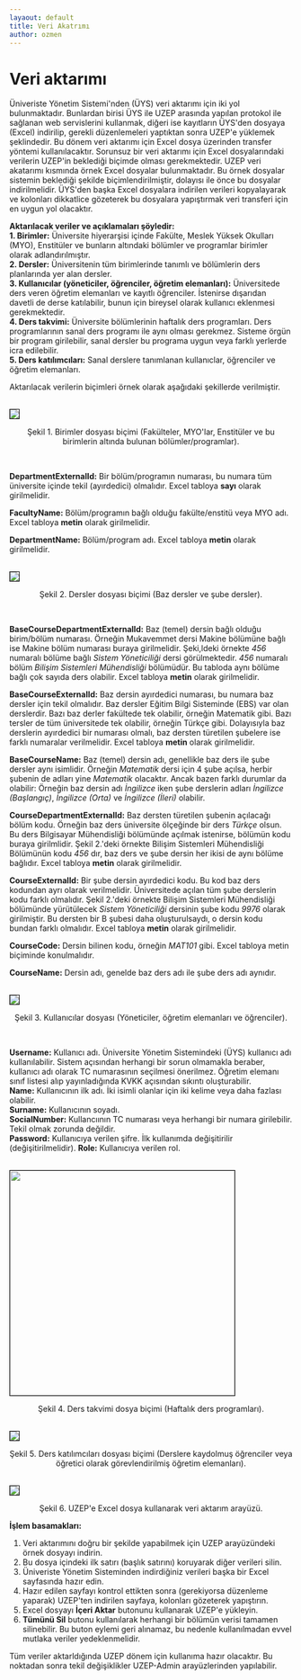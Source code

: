 ```yaml
---
layaout: default
title: Veri Akatrımı
author: ozmen
---
```

# Veri aktarımı

Üniveriste Yönetim Sistemi'nden (ÜYS) veri aktarımı için iki yol bulunmaktadır. Bunlardan birisi ÜYS ile UZEP arasında yapılan protokol ile sağlanan web servislerini kullanmak, diğeri ise kayıtların ÜYS'den dosyaya (Excel) indirilip, gerekli düzenlemeleri yaptıktan sonra UZEP'e yüklemek şeklindedir. Bu dönem veri aktarımı için Excel dosya üzerinden transfer yöntemi kullanılacaktır. Sorunsuz bir veri aktarımı için Excel dosyalarındaki verilerin UZEP'in beklediği biçimde olması gerekmektedir. UZEP veri akatarımı kısmında örnek Excel dosyalar bulunmaktadır. Bu örnek dosyalar sistemin beklediği şekilde biçimlendirilmiştir, dolayısı ile önce bu dosyalar indirilmelidir. ÜYS'den başka Excel dosyalara indirilen verileri kopyalayarak ve kolonları dikkatlice gözeterek bu dosyalara yapıştırmak veri transferi için en uygun yol olacaktır.  

**Aktarılacak veriler ve açıklamaları şöyledir:** <br> 
**1. Birimler:** Üniversite hiyerarşisi içinde Fakülte, Meslek Yüksek Okulları (MYO), Enstitüler ve bunların altındaki bölümler ve programlar birimler olarak adlandırılmıştır. <br>
**2. Dersler:** Üniversitenin tüm birimlerinde tanımlı ve bölümlerin ders planlarında yer alan dersler.<br>
**3. Kullanıcılar (yöneticiler, öğrenciler, öğretim elemanları):** Üniversitede ders veren öğretim elemanları ve kayıtlı öğrenciler. İstenirse dışarıdan davetli de derse katılabilir, bunun için bireysel olarak kullanıcı eklenmesi gerekmektedir. <br>
**4. Ders takvimi:** Üniversite bölümlerinin haftalık ders programları. Ders programlarının sanal ders programı ile aynı olması gerekmez. Sisteme örgün bir program girilebilir, sanal dersler bu programa uygun veya farklı yerlerde icra edilebilir. <br>
**5. Ders katılımcıları:** Sanal derslere tanımlanan kullanıclar, öğrenciler ve öğretim elemanları. <br>

Aktarılacak verilerin biçimleri örnek olarak aşağıdaki şekillerde verilmiştir.<br>

<br><img style="border:1px solid black" src="assets/images/birim.png"/> 
<p style="text-align: center;">Şekil 1. Birimler dosyası biçimi (Fakülteler, MYO'lar, Enstitüler ve bu birimlerin altında bulunan bölümler/programlar). </p> <br>

**DepartmentExternalId:** Bir bölüm/programın numarası, bu numara tüm üniversite içinde tekil (ayırdedici) olmalıdır. Excel tabloya **sayı** olarak girilmelidir.<br>

**FacultyName:** Bölüm/programın bağlı olduğu fakülte/enstitü veya MYO adı. Excel tabloya **metin** olarak girilmelidir.<br>

**DepartmentName:** Bölüm/program adı. Excel tabloya **metin** olarak girilmelidir.<br><br>

<img style="border:1px solid black" src="assets/images/dersler.png"/> 
<p style="text-align: center;">Şekil 2. Dersler dosyası biçimi (Baz dersler ve şube dersler). </p><br>

**BaseCourseDepartmentExternalId:** Baz (temel) dersin bağlı olduğu birim/bölüm numarası. Örneğin Mukavemmet dersi Makine bölümüne bağlı ise Makine bölüm numarası buraya girilmelidir. Şeki,ldeki örnekte _456_ numaralı bölüme bağlı _Sistem Yöneticiliği_ dersi görülmektedir. _456_ numaralı bölüm _Bilişim Sistemleri Mühendisliği_ bölümüdür. Bu tabloda aynı bölüme bağlı çok sayıda ders olabilir. Excel tabloya **metin** olarak girilmelidir.<br>

**BaseCourseExternalId:** Baz dersin ayırdedici numarası, bu numara baz dersler için tekil olmalıdır. Baz dersler Eğitim Bilgi Sisteminde (EBS) var olan derslerdir. Bazı baz derler fakültede tek olabilir, örneğin Matematik gibi. Bazı tersler de tüm üniversitede tek olabilir, örneğin Türkçe gibi. Dolayısıyla baz derslerin ayırdedici bir numarası olmalı, baz dersten türetilen şubelere ise farklı numaralar verilmelidir. Excel tabloya **metin** olarak girilmelidir. <br>

**BaseCourseName:** Baz (temel) dersin adı, genellikle baz ders ile şube dersler aynı isimlidir. Örneğin _Matematik_ dersi için 4 şube açılsa, herbir şubenin de adları yine _Matematik_ olacaktır. Ancak bazen farklı durumlar da olabilir: Örneğin baz dersin adı _İngilizce_ iken şube derslerin adları _İngilizce (Başlangıç)_, _İngilizce (Orta)_ ve _İngilizce (İleri)_ olabilir. <br>

**CourseDepartmentExternalId:** Baz dersten türetilen şubenin açılacağı bölüm kodu. Örneğin baz ders üniversite ölçeğinde bir ders _Türkçe_ olsun. Bu ders Bilgisayar Mühendisliği bölümünde açılmak istenirse, bölümün kodu buraya girilmlidir. Şekil 2.'deki örnekte Bilişim Sistemleri Mühendisliği Bölümünün kodu _456_ dır, baz ders ve şube dersin her ikisi de aynı bölüme bağlıdır. Excel tabloya **metin** olarak girilmelidir.<br>

**CourseExternalId:** Bir şube dersin ayırdedici kodu. Bu kod baz ders kodundan ayrı olarak verilmelidir. Üniversitede açılan tüm şube derslerin kodu farklı olmalıdır. Şekil 2.'deki örnekte Bilişim Sistemleri Mühendisliği bölümünde yürütülecek _Sistem Yöneticiliği_ dersinin şube kodu _9976_ olarak girilmiştir. Bu dersten bir B şubesi daha oluşturulsaydı, o dersin kodu bundan farklı olmalıdır. Excel tabloya **metin** olarak girilmelidir.<br>

**CourseCode:** Dersin bilinen kodu, örneğin _MAT101_ gibi. Excel tabloya metin biçiminde konulmalıdır.<br>

**CourseName:** Dersin adı, genelde baz ders adı ile şube ders adı aynıdır. <br><br>

<img style="border:1px solid black" src="assets/images/kullanicilar.png"/> 
<p style="text-align: center;">Şekil 3. Kullanıcılar dosyası (Yöneticiler, öğretim elemanları ve öğrenciler). </p><br>

**Username:** Kullanıcı adı. Üniversite Yönetim Sistemindeki (ÜYS) kullanıcı adı kullanılabilir. Sistem açısından herhangi bir sorun olmamakla beraber, kullanıcı adı olarak TC numarasının seçilmesi önerilmez. Öğretim elemanı sınıf listesi alıp yayınladığında KVKK açısından sıkıntı oluşturabilir.<br>
**Name:** Kullanıcının ilk adı. İki isimli olanlar için iki kelime veya daha fazlası olabilir.<br>
**Surname:** Kullanıcının soyadı.<br>
**SocialNumber:** Kullancıının TC numarası veya herhangi bir numara girilebilir. Tekil olmak zorunda değildir.<br> 
**Password:** Kullanıcıya verilen şifre. İlk kullanımda değişitirilir (değişitirilmelidir).
**Role:** Kullanıcıya verilen rol.<br><br>

<img style="border:1px solid black" src="assets/images/hprog.png" height="400"/> 
<p style="text-align: center;">Şekil 4. Ders takvimi dosya biçimi (Haftalık ders programları). </p><br>
<img style="border:1px solid black" src="assets/images/dersKullanici.png"/> 
<p style="text-align: center;">Şekil 5. Ders katılımcıları dosyası biçimi (Derslere kaydolmuş öğrenciler veya öğretici olarak görevlendirilmiş öğretim elemanları). </p><br>
<img style="border:1px solid black" src="assets/images/veriAktarim.png"/>  
<p style="text-align: center;">Şekil 6. UZEP'e Excel dosya kullanarak veri aktarım arayüzü. </p>

**İşlem basamakları:**
1. Veri aktarımını doğru bir şekilde yapabilmek için UZEP arayüzündeki örnek dosyayı indirin.
2. Bu dosya içindeki ilk satırı (başlık satırını) koruyarak diğer verileri silin.
3. Üniveriste Yönetim Sisteminden indirdiğiniz verileri başka bir Excel sayfasında hazır edin.
4. Hazır edilen sayfayı kontrol ettikten sonra (gerekiyorsa düzenleme yaparak) UZEP'ten indirilen sayfaya, kolonları gözeterek yapıştırın.
5. Excel dosyayı **İçeri Aktar** butonunu kullanarak UZEP'e yükleyin.
6. **Tümünü Sil** butonu kullanılarak herhangi bir bölümün verisi tamamen silinebilir. Bu buton eylemi geri alınamaz, bu nedenle kullanılmadan evvel mutlaka veriler yedeklenmelidir.

Tüm veriler aktarldığında UZEP dönem için kullanıma hazır olacaktır. Bu noktadan sonra tekil değişiklikler UZEP-Admin arayüzlerinden yapılabilir.